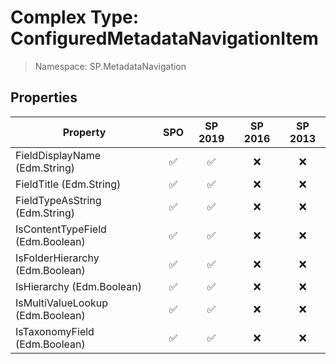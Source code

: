 # Complex Type: ConfiguredMetadataNavigationItem

> Namespace: SP.MetadataNavigation

## Properties

Property | SPO | SP 2019 | SP 2016 | SP 2013
----------|:---:|:-------:|:-------:|:-------:
FieldDisplayName (Edm.String) | ✅ | ✅ | ❌ | ❌
FieldTitle (Edm.String) | ✅ | ✅ | ❌ | ❌
FieldTypeAsString (Edm.String) | ✅ | ✅ | ❌ | ❌
IsContentTypeField (Edm.Boolean) | ✅ | ✅ | ❌ | ❌
IsFolderHierarchy (Edm.Boolean) | ✅ | ✅ | ❌ | ❌
IsHierarchy (Edm.Boolean) | ✅ | ✅ | ❌ | ❌
IsMultiValueLookup (Edm.Boolean) | ✅ | ✅ | ❌ | ❌
IsTaxonomyField (Edm.Boolean) | ✅ | ✅ | ❌ | ❌